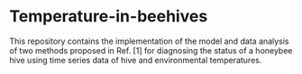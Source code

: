 # Temperature-in-beehives
This repository contains the implementation of the model and data analysis of two methods proposed in Ref. [1] for diagnosing the status of a honeybee hive using time series data of hive and environmental temperatures.
